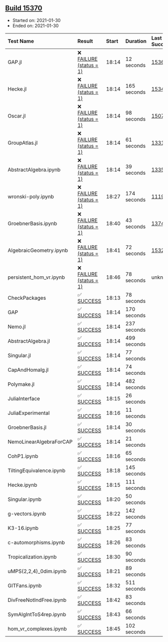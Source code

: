 ## [Build 15370](https://oscarci.mathematik.uni-kl.de/job/oscar/15370/)

* Started on: 2021-01-30
* Ended on: 2021-01-30

| Test Name    | Result | Start | Duration | Last Success | First Failure |
|:-------------|:-------|:------|:---------|:-------------|:--------------|
| GAP.jl | ❌ [FAILURE (status = 1)](https://oscarci.mathematik.uni-kl.de/job/oscar/15370/artifact/logs/build-15370/GAP.jl.log) | 18:14 | 12 seconds | [15369](https://oscarci.mathematik.uni-kl.de/job/oscar/15369/) | [15370](https://oscarci.mathematik.uni-kl.de/job/oscar/15370/) |
| Hecke.jl | ❌ [FAILURE (status = 1)](https://oscarci.mathematik.uni-kl.de/job/oscar/15370/artifact/logs/build-15370/Hecke.jl.log) | 18:14 | 165 seconds | [15344](https://oscarci.mathematik.uni-kl.de/job/oscar/15344/) | [15348](https://oscarci.mathematik.uni-kl.de/job/oscar/15348/) |
| Oscar.jl | ❌ [FAILURE (status = 1)](https://oscarci.mathematik.uni-kl.de/job/oscar/15370/artifact/logs/build-15370/Oscar.jl.log) | 18:14 | 98 seconds | [15079](https://oscarci.mathematik.uni-kl.de/job/oscar/15079/) | [15080](https://oscarci.mathematik.uni-kl.de/job/oscar/15080/) |
| GroupAtlas.jl | ❌ [FAILURE (status = 1)](https://oscarci.mathematik.uni-kl.de/job/oscar/15370/artifact/logs/build-15370/GroupAtlas.jl.log) | 18:14 | 61 seconds | [13311](https://oscarci.mathematik.uni-kl.de/job/oscar/13311/) | [13312](https://oscarci.mathematik.uni-kl.de/job/oscar/13312/) |
| AbstractAlgebra.ipynb | ❌ [FAILURE (status = 1)](https://oscarci.mathematik.uni-kl.de/job/oscar/15370/artifact/logs/build-15370/AbstractAlgebra.ipynb.log) | 18:14 | 39 seconds | [13355](https://oscarci.mathematik.uni-kl.de/job/oscar/13355/) | [13356](https://oscarci.mathematik.uni-kl.de/job/oscar/13356/) |
| wronski-poly.ipynb | ❌ [FAILURE (status = 1)](https://oscarci.mathematik.uni-kl.de/job/oscar/15370/artifact/logs/build-15370/wronski-poly.ipynb.log) | 18:27 | 174 seconds | [11192](https://oscarci.mathematik.uni-kl.de/job/oscar/11192/) | [11193](https://oscarci.mathematik.uni-kl.de/job/oscar/11193/) |
| GroebnerBasis.ipynb | ❌ [FAILURE (status = 1)](https://oscarci.mathematik.uni-kl.de/job/oscar/15370/artifact/logs/build-15370/GroebnerBasis.ipynb.log) | 18:40 | 43 seconds | [13748](https://oscarci.mathematik.uni-kl.de/job/oscar/13748/) | [13749](https://oscarci.mathematik.uni-kl.de/job/oscar/13749/) |
| AlgebraicGeometry.ipynb | ❌ [FAILURE (status = 1)](https://oscarci.mathematik.uni-kl.de/job/oscar/15370/artifact/logs/build-15370/AlgebraicGeometry.ipynb.log) | 18:41 | 72 seconds | [15322](https://oscarci.mathematik.uni-kl.de/job/oscar/15322/) | [15323](https://oscarci.mathematik.uni-kl.de/job/oscar/15323/) |
| persistent_hom_vr.ipynb | ❌ [FAILURE (status = 1)](https://oscarci.mathematik.uni-kl.de/job/oscar/15370/artifact/logs/build-15370/persistent_hom_vr.ipynb.log) | 18:46 | 78 seconds | unknown | unknown |
| CheckPackages | ✅ [SUCCESS](https://oscarci.mathematik.uni-kl.de/job/oscar/15370/artifact/logs/build-15370/CheckPackages.log) | 18:13 | 78 seconds |  |  |
| GAP | ✅ [SUCCESS](https://oscarci.mathematik.uni-kl.de/job/oscar/15370/artifact/logs/build-15370/GAP.log) | 18:14 | 170 seconds |  |  |
| Nemo.jl | ✅ [SUCCESS](https://oscarci.mathematik.uni-kl.de/job/oscar/15370/artifact/logs/build-15370/Nemo.jl.log) | 18:14 | 237 seconds |  |  |
| AbstractAlgebra.jl | ✅ [SUCCESS](https://oscarci.mathematik.uni-kl.de/job/oscar/15370/artifact/logs/build-15370/AbstractAlgebra.jl.log) | 18:14 | 499 seconds |  |  |
| Singular.jl | ✅ [SUCCESS](https://oscarci.mathematik.uni-kl.de/job/oscar/15370/artifact/logs/build-15370/Singular.jl.log) | 18:14 | 77 seconds |  |  |
| CapAndHomalg.jl | ✅ [SUCCESS](https://oscarci.mathematik.uni-kl.de/job/oscar/15370/artifact/logs/build-15370/CapAndHomalg.jl.log) | 18:14 | 74 seconds |  |  |
| Polymake.jl | ✅ [SUCCESS](https://oscarci.mathematik.uni-kl.de/job/oscar/15370/artifact/logs/build-15370/Polymake.jl.log) | 18:14 | 482 seconds |  |  |
| JuliaInterface | ✅ [SUCCESS](https://oscarci.mathematik.uni-kl.de/job/oscar/15370/artifact/logs/build-15370/JuliaInterface.log) | 18:15 | 26 seconds |  |  |
| JuliaExperimental | ✅ [SUCCESS](https://oscarci.mathematik.uni-kl.de/job/oscar/15370/artifact/logs/build-15370/JuliaExperimental.log) | 18:16 | 11 seconds |  |  |
| GroebnerBasis.jl | ✅ [SUCCESS](https://oscarci.mathematik.uni-kl.de/job/oscar/15370/artifact/logs/build-15370/GroebnerBasis.jl.log) | 18:14 | 30 seconds |  |  |
| NemoLinearAlgebraForCAP | ✅ [SUCCESS](https://oscarci.mathematik.uni-kl.de/job/oscar/15370/artifact/logs/build-15370/NemoLinearAlgebraForCAP.log) | 18:14 | 21 seconds |  |  |
| CohP1.ipynb | ✅ [SUCCESS](https://oscarci.mathematik.uni-kl.de/job/oscar/15370/artifact/logs/build-15370/CohP1.ipynb.log) | 18:16 | 65 seconds |  |  |
| TiltingEquivalence.ipynb | ✅ [SUCCESS](https://oscarci.mathematik.uni-kl.de/job/oscar/15370/artifact/logs/build-15370/TiltingEquivalence.ipynb.log) | 18:18 | 145 seconds |  |  |
| Hecke.ipynb | ✅ [SUCCESS](https://oscarci.mathematik.uni-kl.de/job/oscar/15370/artifact/logs/build-15370/Hecke.ipynb.log) | 18:15 | 111 seconds |  |  |
| Singular.ipynb | ✅ [SUCCESS](https://oscarci.mathematik.uni-kl.de/job/oscar/15370/artifact/logs/build-15370/Singular.ipynb.log) | 18:20 | 50 seconds |  |  |
| g-vectors.ipynb | ✅ [SUCCESS](https://oscarci.mathematik.uni-kl.de/job/oscar/15370/artifact/logs/build-15370/g-vectors.ipynb.log) | 18:22 | 142 seconds |  |  |
| K3-16.ipynb | ✅ [SUCCESS](https://oscarci.mathematik.uni-kl.de/job/oscar/15370/artifact/logs/build-15370/K3-16.ipynb.log) | 18:25 | 77 seconds |  |  |
| c-automorphisms.ipynb | ✅ [SUCCESS](https://oscarci.mathematik.uni-kl.de/job/oscar/15370/artifact/logs/build-15370/c-automorphisms.ipynb.log) | 18:26 | 83 seconds |  |  |
| Tropicalization.ipynb | ✅ [SUCCESS](https://oscarci.mathematik.uni-kl.de/job/oscar/15370/artifact/logs/build-15370/Tropicalization.ipynb.log) | 18:30 | 90 seconds |  |  |
| uMPS(2,2,4)_0dim.ipynb | ✅ [SUCCESS](https://oscarci.mathematik.uni-kl.de/job/oscar/15370/artifact/logs/build-15370/uMPS-2-2-4-_0dim.ipynb.log) | 18:21 | 89 seconds |  |  |
| GITFans.ipynb | ✅ [SUCCESS](https://oscarci.mathematik.uni-kl.de/job/oscar/15370/artifact/logs/build-15370/GITFans.ipynb.log) | 18:32 | 511 seconds |  |  |
| DivFreeNotIndFree.ipynb | ✅ [SUCCESS](https://oscarci.mathematik.uni-kl.de/job/oscar/15370/artifact/logs/build-15370/DivFreeNotIndFree.ipynb.log) | 18:42 | 83 seconds |  |  |
| SymAlgIntToS4rep.ipynb | ✅ [SUCCESS](https://oscarci.mathematik.uni-kl.de/job/oscar/15370/artifact/logs/build-15370/SymAlgIntToS4rep.ipynb.log) | 18:43 | 66 seconds |  |  |
| hom_vr_complexes.ipynb | ✅ [SUCCESS](https://oscarci.mathematik.uni-kl.de/job/oscar/15370/artifact/logs/build-15370/hom_vr_complexes.ipynb.log) | 18:45 | 102 seconds |  |  |
